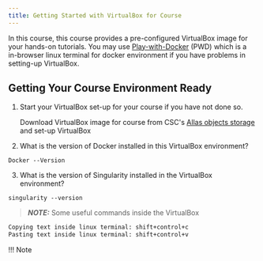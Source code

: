 ```yaml
---
title: Getting Started with VirtualBox for Course
---
```



In this course, this course provides a pre-configured VirtualBox image for your hands-on tutorials. You may use [Play-with-Docker](https://labs.play-with-docker.com/) (PWD) which is a in-browser linux terminal for docker environment if you have problems in setting-up VirtualBox.

## Getting Your Course Environment Ready

1. Start your VirtualBox set-up for your course if you have not done so.

   Download VirtualBox image for course from CSC's [Allas objects storage](https://a3s.fi/Biocontainer/BioContainer.ova) and set-up VirtualBox

2. What is the version of Docker installed in this VirtualBox environment?
```
Docker --Version
```
3. What is the version of Singularity installed in the VirtualBox environment?
```
singularity --version
````

> **_NOTE:_** 
> Some useful commands inside the VirtualBox
```bash
Copying text inside linux terminal: shift+control+c
Pasting text inside linux terminal: shift+control+v
```
!!! Note
